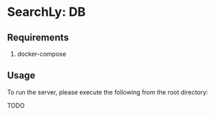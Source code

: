 # SearchLy: DB

## Requirements

1. docker-compose

## Usage

To run the server, please execute the following from the root directory:

TODO
